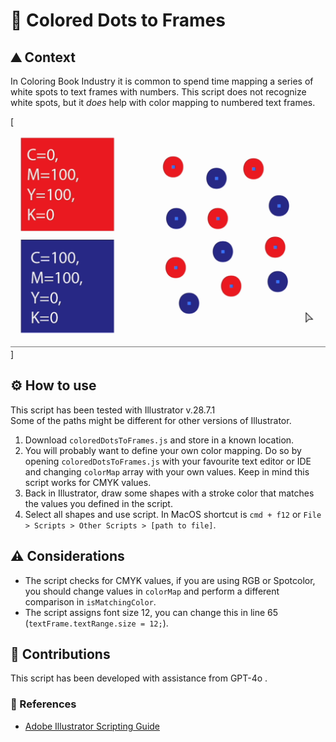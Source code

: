 # 🎨 Colored Dots to Frames  
## ⛰️ Context  
In Coloring Book Industry it is common to spend time mapping a series of white spots to text frames with numbers. This script does not recognize white spots, but it _does_ help with color mapping to numbered text frames.  

[![Example GIF](./docs/coloredDotsToFrames.gif)]

## ⚙️ How to use
This script has been tested with Illustrator v.28.7.1  
Some of the paths might be different for other versions of Illustrator.

1. Download `coloredDotsToFrames.js` and store in a known location.  
2. You will probably want to define your own color mapping. Do so by opening `coloredDotsToFrames.js` with your favourite text editor or IDE and changing `colorMap` array with your own values. Keep in mind this script works for CMYK values.  
3. Back in Illustrator, draw some shapes with a stroke color that matches the values you defined in the script.    
4. Select all shapes and use script. In MacOS shortcut is `cmd + f12` or `File > Scripts > Other Scripts > [path to file]`.  

## ⚠️ Considerations  
- The script checks for CMYK values, if you are using RGB or Spotcolor, you should change values in `colorMap` and perform a different comparison in `isMatchingColor`.  
- The script assigns font size 12, you can change this in line 65 (`textFrame.textRange.size = 12;`).  

## 👾 Contributions  
This script has been developed with assistance from GPT-4o .  

### 📖 References  
- [Adobe Illustrator Scripting Guide](https://ai-scripting.docsforadobe.dev/)